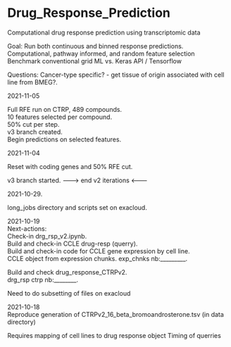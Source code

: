 # Drug_Response_Prediction
Computational drug response prediction using transcriptomic data

Goal:
Run both continuous and binned response predictions.  
Computational, pathway informed, and random feature selection
Benchmark conventional grid ML vs. Keras API / Tensorflow

Questions:
Cancer-type specific? - get tissue of origin associated with cell line from BMEG?.  

2021-11-05

Full RFE run on CTRP, 489 compounds.  
10 features selected per compound.  
50% cut per step.  
v3 branch created.  
Begin predictions on selected features.  

2021-11-04

Reset with coding genes and 50% RFE cut.

v3 branch started. ---> end v2 iterations <---

2021-10-29.    

long_jobs directory and scripts set on exacloud.  

2021-10-19  
Next-actions:  
  Check-in drg_rsp_v2.ipynb.     
  Build and check-in CCLE drug-resp (querry).   
  Build and check-in code for CCLE gene expression by cell line.   
CCLE object from expression chunks. 
  exp_chnks nb:_________.  
  
  Build and check drug_response_CTRPv2.   
  drg_rsp ctrp nb:________.  
  
Need to do subsetting of files on exacloud

2021-10-18  
Reproduce generation of CTRPv2_16_beta_bromoandrosterone.tsv
  (in data directory)
  
Requires mapping of cell lines to drug response object
Timing of querries 
